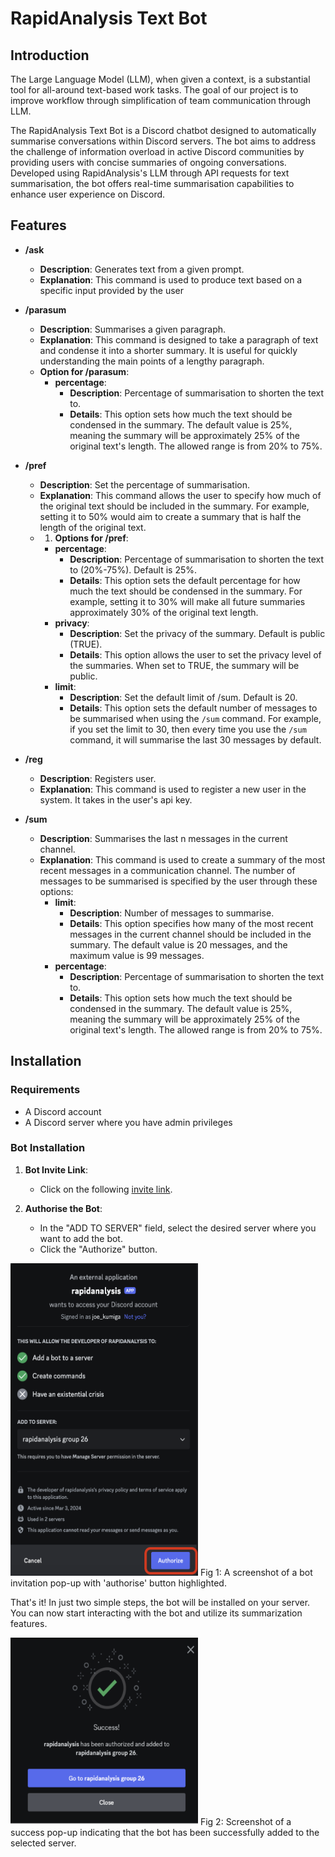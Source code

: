# RapidAnalysis Text Bot

## Introduction
The Large Language Model (LLM), when given a context, is a substantial tool for all-around text-based work tasks. The goal of our project is to improve workflow through simplification of team communication through LLM. 

The RapidAnalysis Text Bot is a Discord chatbot designed to automatically summarise conversations within Discord servers. The bot aims to address the challenge of information overload in active Discord communities by providing users with concise summaries of ongoing conversations. Developed using RapidAnalysis's LLM through API requests for text summarisation, the bot offers real-time summarisation capabilities to enhance user experience on Discord.

## Features 
- **/ask**
	- **Description**: Generates text from a given prompt.
	- **Explanation**: This command is used to produce text based on a specific input provided by the user
-  **/parasum**
    - **Description**: Summarises a given paragraph.
    - **Explanation**: This command is designed to take a paragraph of text and condense it into a shorter summary. It is useful for quickly understanding the main points of a lengthy paragraph.
	- **Option for /parasum**: 
		- **percentage**:
			- **Description**: Percentage of summarisation to shorten the text to.
			- **Details**: This option sets how much the text should be condensed in the summary. The default value is 25%, meaning the summary will be approximately 25% of the original text's length. The allowed range is from 20% to 75%.
 
- **/pref**
    - **Description**: Set the percentage of summarisation.
    - **Explanation**: This command allows the user to specify how much of the original text should be included in the summary. For example, setting it to 50% would aim to create a summary that is half the length of the original text.
    - 1. **Options for /pref**:
	    - **percentage**:
	        - **Description**: Percentage of summarisation to shorten the text to (20%-75%). Default is 25%.
	        - **Details**: This option sets the default percentage for how much the text should be condensed in the summary. For example, setting it to 30% will make all future summaries approximately 30% of the original text length.
	    - **privacy**:
	        - **Description**: Set the privacy of the summary. Default is public (TRUE).
	        - **Details**: This option allows the user to set the privacy level of the summaries. When set to TRUE, the summary will be public.
	    - **limit**:
	        - **Description**: Set the default limit of /sum. Default is 20.
	        - **Details**: This option sets the default number of messages to be summarised when using the `/sum` command. For example, if you set the limit to 30, then every time you use the `/sum` command, it will summarise the last 30 messages by default.
- **/reg**
    - **Description**: Registers user.
    - **Explanation**: This command is used to register a new user in the system. It takes in the user's api key. 
- **/sum**
    - **Description**: Summarises the last n messages in the current channel.
    - **Explanation**: This command is used to create a summary of the most recent messages in a communication channel. The number of messages to be summarised is specified by the user through these options: 
	    - **limit**:
		    - **Description**: Number of messages to summarise.
		    - **Details**: This option specifies how many of the most recent messages in the current channel should be included in the summary. The default value is 20 messages, and the maximum value is 99 messages.
		- **percentage**:
		    - **Description**: Percentage of summarisation to shorten the text to.
		    - **Details**: This option sets how much the text should be condensed in the summary. The default value is 25%, meaning the summary will be approximately 25% of the original text's length. The allowed range is from 20% to 75%.


## Installation

### Requirements

- A Discord account
- A Discord server where you have admin privileges

### Bot Installation

1. **Bot Invite Link**:
    
    - Click on the following [invite link](https://canary.discord.com/oauth2/authorize?client_id=1213473267457724416&scope=applications.commands%20bot&integration_type=0).
    
    
2. **Authorise the Bot**:
    
    - In the "ADD TO SERVER" field, select the desired server where you want to add the bot.
    - Click the "Authorize" button.
      
<img src="https://github.com/rapidanalysis/discord/blob/prototype/documents/Images/Screenshot%202024-05-19%20at%202.52.35%20pm.png" width="300" height="500">  
	Fig 1: A screenshot of a bot invitation pop-up with 'authorise' button highlighted.


That's it! In just two simple steps, the bot will be installed on your server. You can now start interacting with the bot and utilize its summarization features.

<img src="https://github.com/rapidanalysis/discord/blob/prototype/documents/Images/Screenshot%202024-05-19%20at%202.55.24%20pm.png" width="300" height="300"> 
	Fig 2: Screenshot of a success pop-up indicating that the bot has been successfully added to the selected server.

